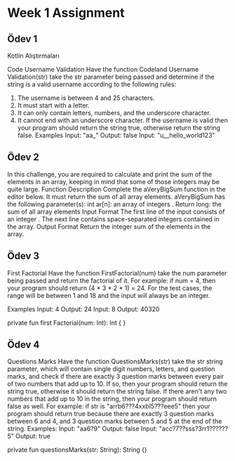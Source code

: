 # Week 1 Assignment

## Ödev 1 
Kotlin Alıştırmaları

Code Username Validation 
Have the function Codeland Username Validation(str) take the str parameter being passed and determine if the string is a valid username according to the following rules: 
1. The username is between 4 and 25 characters.
 2. It must start with a letter. 
3. It can only contain letters, numbers, and the underscore character.
 4. It cannot end with an underscore character. If the username is valid then your program should return the string true, otherwise return the string false. 
Examples Input: "aa_"  Output: false
Input: "u__hello_world123"

## Ödev 2

In this challenge, you are required to calculate and print the sum of the elements in an array, keeping in mind that some of those integers may be quite large. 
Function Description 
Complete the aVeryBigSum function in the editor below. It must return the sum of all array elements.
 aVeryBigSum has the following parameter(s): 
int ar[n]: an array of integers .
 Return 
long: the sum of all array elements
 Input Format 
The first line of the input consists of an integer . 
The next line contains  space-separated integers contained in the array. 
Output Format Return the integer sum of the elements in the array. 

## Ödev 3

First Factorial
 Have the function FirstFactorial(num) take the num parameter being passed and return the factorial of it. For example: if num = 4, then your program should return (4 * 3 * 2 * 1) = 24. For the test cases, the range will be between 1 and 18 and the input will always be an integer. 

Examples 
Input: 4 Output: 24
Input: 8 Output: 40320

private fun first Factorial(num: Int): Int { }

## Ödev 4

Questions Marks Have the function QuestionsMarks(str) take the str string parameter, which will contain single digit numbers, letters, and question marks, and check if there are exactly 3 question marks between every pair of two numbers that add up to 10. If so, then your program should return the string true, otherwise it should return the string false. If there aren't any two numbers that add up to 10 in the string, then your program should return false as well. For example: if str is "arrb6???4xxbl5???eee5" then your program should return true because there are exactly 3 question marks between 6 and 4, and 3 question marks between 5 and 5 at the end of the string. 
Examples: 
Input: "aa6?9" Output: false 
Input: "acc?7??sss?3rr1??????5" Output: true

private fun questionsMarks(str: String): String {}
  
